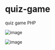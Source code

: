 # quiz-game
quiz game PHP

![image](https://github.com/kimmartelolives/quiz-game/assets/61133176/7be0191e-15b3-4e23-95d4-5f9aee7a54b4)

![image](https://github.com/kimmartelolives/quiz-game/assets/61133176/c3d5ee47-cb14-4041-9063-1976081f5fc3)

